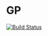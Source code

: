 # GP

[![Build Status](https://travis-ci.org/glesica/GP.jl.svg?branch=master)](https://travis-ci.org/glesica/GP.jl)
